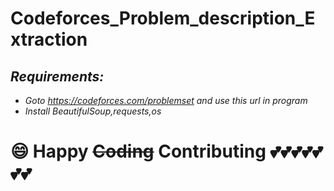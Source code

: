 # Codeforces_Problem_description_Extraction

## ***Requirements:***
   -  *Goto https://codeforces.com/problemset and use this url in program*
   -  *Install BeautifulSoup,requests,os*
      
      
 # :smile: Happy ~~Coding~~ Contributing :two_hearts::two_hearts::two_hearts::two_hearts::two_hearts::two_hearts::two_hearts:

